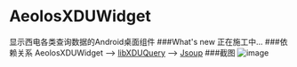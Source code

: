 # AeolosXDUWidget
显示西电各类查询数据的Android桌面组件
###What's new
正在施工中...
###依赖关系
AeolosXDUWidget  -->  [libXDUQuery](https://github.com/hwding/libXDUQuery)  -->  [Jsoup](https://jsoup.org)
###截图
![image](https://github.com/hwding/AeolosXDUWidget/blob/master/screenshots/Screenshot_config.png)
